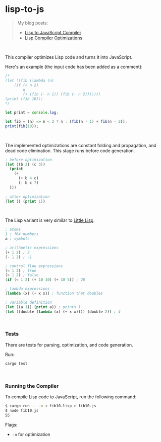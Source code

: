 # lisp-to-js

> My blog posts:
>
> - [Lisp to JavaScript Compiler](https://healeycodes.com/lisp-to-javascript-compiler)
> - [Lisp Compiler Optimizations](https://healeycodes.com/lisp-compiler-optimizations)

<br>

This compiler optimizes Lisp code and turns it into JavaScript.

Here's an example (the input code has been added as a comment):

```js
/*
(let ((fib (lambda (n)
    (if (< n 2)
        n
        (+ (fib (- n 1)) (fib (- n 2)))))))
(print (fib 10)))
*/

let print = console.log;

let fib = (n) => n < 2 ? n : (fib(n - 1) + fib(n - 2));
print(fib(10));
```

<br>

The implemented optimizations are constant folding and propagation, and dead code elimination. This stage runs before code generation.

```lisp
; before optimization
(let ((b 2) (c 3))
  (print
    (+
      (+ b 4 c)
      (- b c 7)
  )))
 
; after optimization
(let () (print 1))
```

<br>

The Lisp variant is very similar to
[Little Lisp](https://maryrosecook.com/blog/post/little-lisp-interpreter).

```lisp
; atoms
1 ; f64 numbers
a ; symbols

; arithmetic expressions
(+ 1 2) ; 3
(- 1 2) ; -1

; control flow expressions
(< 1 2) ; true
(> 1 2) ; false
(if (< 1 2) (+ 10 10) (+ 10 5)) ; 20

; lambda expressions
(lambda (x) (+ x x)) ; function that doubles

; variable definition
(let ((a 1)) (print a)) ; prints 1
(let ((double (lambda (x) (+ x x)))) (double 2)) ; 4
```

<br>

### Tests

There are tests for parsing, optimization, and code generation. 

Run:

```bash
cargo test
```

<br>

### Running the Compiler

To compile Lisp code to JavaScript, run the following command:

```bash
$ cargo run -- -o < fib10.lisp > fib10.js
$ node fib10.js
55
```

Flags:

- `-o` for optimization
